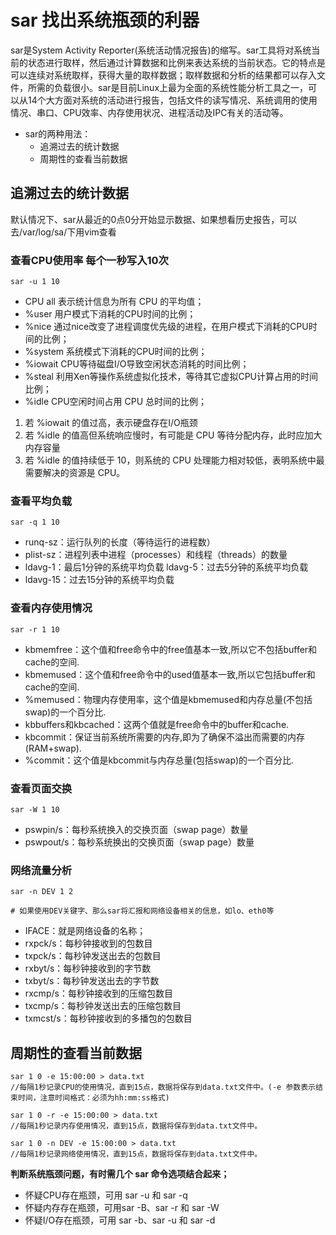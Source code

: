 # sar 找出系统瓶颈的利器
sar是System Activity Reporter(系统活动情况报告)的缩写。sar工具将对系统当前的状态进行取样，然后通过计算数据和比例来表达系统的当前状态。它的特点是可以连续对系统取样，获得大量的取样数据；取样数据和分析的结果都可以存入文件，所需的负载很小。sar是目前Linux上最为全面的系统性能分析工具之一，可以从14个大方面对系统的活动进行报告，包括文件的读写情况、系统调用的使用情况、串口、CPU效率、内存使用状况、进程活动及IPC有关的活动等。

- sar的两种用法：
    - 追溯过去的统计数据
    - 周期性的查看当前数据

## 追溯过去的统计数据
默认情况下、sar从最近的0点0分开始显示数据、如果想看历史报告，可以去/var/log/sa/下用vim查看

### 查看CPU使用率 每个一秒写入10次
`sar -u 1 10`
- CPU all 表示统计信息为所有 CPU 的平均值；
- %user 用户模式下消耗的CPU时间的比例；
- %nice 通过nice改变了进程调度优先级的进程，在用户模式下消耗的CPU时间的比例；
- %system 系统模式下消耗的CPU时间的比例；
- %iowait CPU等待磁盘I/O导致空闲状态消耗的时间比例；
- %steal 利用Xen等操作系统虚拟化技术，等待其它虚拟CPU计算占用的时间比例；
- %idle CPU空闲时间占用 CPU 总时间的比例；

1. 若 %iowait 的值过高，表示硬盘存在I/O瓶颈
2. 若 %idle 的值高但系统响应慢时，有可能是 CPU 等待分配内存，此时应加大内存容量
3. 若 %idle 的值持续低于 10，则系统的 CPU 处理能力相对较低，表明系统中最需要解决的资源是 CPU。

### 查看平均负载
`sar -q 1 10`
- runq-sz：运行队列的长度（等待运行的进程数）
- plist-sz：进程列表中进程（processes）和线程（threads）的数量
- ldavg-1：最后1分钟的系统平均负载 ldavg-5：过去5分钟的系统平均负载
- ldavg-15：过去15分钟的系统平均负载

### 查看内存使用情况
`sar -r 1 10`
- kbmemfree：这个值和free命令中的free值基本一致,所以它不包括buffer和cache的空间.
- kbmemused：这个值和free命令中的used值基本一致,所以它包括buffer和cache的空间.
- %memused：物理内存使用率，这个值是kbmemused和内存总量(不包括swap)的一个百分比.
- kbbuffers和kbcached：这两个值就是free命令中的buffer和cache.
- kbcommit：保证当前系统所需要的内存,即为了确保不溢出而需要的内存(RAM+swap).
- %commit：这个值是kbcommit与内存总量(包括swap)的一个百分比.

### 查看页面交换
`sar -W 1 10`
- pswpin/s：每秒系统换入的交换页面（swap page）数量
- pswpout/s：每秒系统换出的交换页面（swap page）数量

### 网络流量分析
```
sar -n DEV 1 2

# 如果使用DEV关键字、那么sar将汇报和网络设备相关的信息，如lo、eth0等
```
- IFACE：就是网络设备的名称；
- rxpck/s：每秒钟接收到的包数目
- txpck/s：每秒钟发送出去的包数目
- rxbyt/s：每秒钟接收到的字节数
- txbyt/s：每秒钟发送出去的字节数
- rxcmp/s：每秒钟接收到的压缩包数目
- txcmp/s：每秒钟发送出去的压缩包数目
- txmcst/s：每秒钟接收到的多播包的包数目

## 周期性的查看当前数据
```
sar 1 0 -e 15:00:00 > data.txt
//每隔1秒记录CPU的使用情况，直到15点，数据将保存到data.txt文件中。(-e 参数表示结束时间，注意时间格式：必须为hh:mm:ss格式)

sar 1 0 -r -e 15:00:00 > data.txt
//每隔1秒记录内存使用情况，直到15点，数据将保存到data.txt文件中。

sar 1 0 -n DEV -e 15:00:00 > data.txt
//每隔1秒记录网络使用情况，直到15点，数据将保存到data.txt文件中。
```

**判断系统瓶颈问题，有时需几个 sar 命令选项结合起来；**
- 怀疑CPU存在瓶颈，可用 sar -u 和 sar -q
- 怀疑内存存在瓶颈，可用sar -B、sar -r 和 sar -W
- 怀疑I/O存在瓶颈，可用 sar -b、sar -u 和 sar -d
